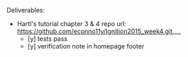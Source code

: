 Deliverables:
- Hartl's tutorial chapter 3 & 4 repo url: https://github.com/econno11y/Ignition2015_week4.git___
  - [y] tests pass
  - [y] verification note in homepage footer
